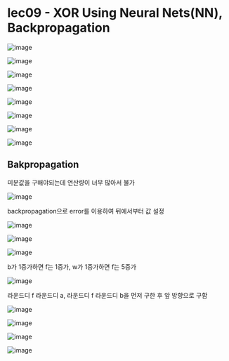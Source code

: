 # lec09 - XOR Using Neural Nets(NN), Backpropagation

![image](https://user-images.githubusercontent.com/55024771/104781642-30468080-57c6-11eb-85cb-5ee0e31e691c.png)

![image](https://user-images.githubusercontent.com/55024771/104781803-78fe3980-57c6-11eb-8024-4efb86183dbe.png)

![image](https://user-images.githubusercontent.com/55024771/104782028-e90cbf80-57c6-11eb-8a4d-fceb5b3e749f.png)

![image](https://user-images.githubusercontent.com/55024771/104782066-f6c24500-57c6-11eb-822c-2c8ee04975aa.png)

![image](https://user-images.githubusercontent.com/55024771/104782091-05106100-57c7-11eb-89b5-35bbf1090317.png)

![image](https://user-images.githubusercontent.com/55024771/104782303-54ef2800-57c7-11eb-88c0-3eb313d739b5.png)

![image](https://user-images.githubusercontent.com/55024771/104782377-70f2c980-57c7-11eb-886e-dc67ef0bb041.png)

![image](https://user-images.githubusercontent.com/55024771/104782457-8e279800-57c7-11eb-8838-c584f8a73823.png)

## Bakpropagation

미분값을 구해야되는데 연산량이 너무 많아서 불가

![image](https://user-images.githubusercontent.com/55024771/104783149-c5e30f80-57c8-11eb-9f3f-d98c3b141328.png)

backpropagation으로 error를 이용하여 뒤에서부터 값 설정

![image](https://user-images.githubusercontent.com/55024771/104783331-23775c00-57c9-11eb-9577-031918934d69.png)

![image](https://user-images.githubusercontent.com/55024771/104783385-3f7afd80-57c9-11eb-9767-7e7f64d94cca.png)

![image](https://user-images.githubusercontent.com/55024771/104783622-c92acb00-57c9-11eb-9ee1-bf8b4190d4de.png)

b가 1증가하면 f는 1증가, w가 1증가하면 f는 5증가

![image](https://user-images.githubusercontent.com/55024771/104783912-6be34980-57ca-11eb-9b07-417f5a333f23.png)

라운드디 f 라운드디 a, 라운드디 f 라운드디 b을 먼저 구한 후 앞 방향으로 구함

![image](https://user-images.githubusercontent.com/55024771/104784112-ee6c0900-57ca-11eb-9878-074b75890761.png)

![image](https://user-images.githubusercontent.com/55024771/104784169-122f4f00-57cb-11eb-82b6-ca4641377034.png)

![image](https://user-images.githubusercontent.com/55024771/104784237-39861c00-57cb-11eb-81b5-f3836b7b61f0.png)

![image](https://user-images.githubusercontent.com/55024771/104784267-47d43800-57cb-11eb-8a20-35856020b2a9.png)

